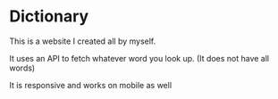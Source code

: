# Dictionary

This is a website I created all by myself.

It uses an API to fetch whatever word you look up.
(It does not have all words)

It is responsive and works on mobile as well
